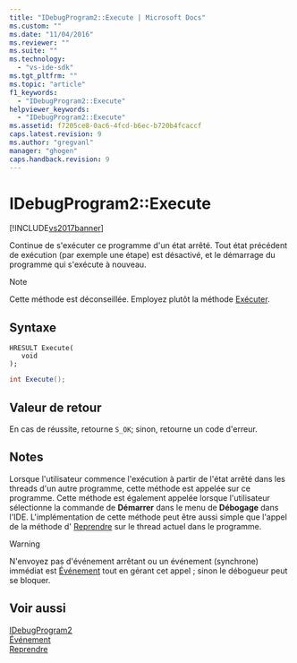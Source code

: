 ```yaml
---
title: "IDebugProgram2::Execute | Microsoft Docs"
ms.custom: ""
ms.date: "11/04/2016"
ms.reviewer: ""
ms.suite: ""
ms.technology: 
  - "vs-ide-sdk"
ms.tgt_pltfrm: ""
ms.topic: "article"
f1_keywords: 
  - "IDebugProgram2::Execute"
helpviewer_keywords: 
  - "IDebugProgram2::Execute"
ms.assetid: f7205ce8-0ac6-4fcd-b6ec-b720b4fcaccf
caps.latest.revision: 9
ms.author: "gregvanl"
manager: "ghogen"
caps.handback.revision: 9
---
```

# IDebugProgram2::Execute
[!INCLUDE[vs2017banner](../../../code-quality/includes/vs2017banner.md)]

Continue de s'exécuter ce programme d'un état arrêté.  Tout état précédent de exécution \(par exemple une étape\) est désactivé, et le démarrage du programme qui s'exécute à nouveau.  
  
> [!NOTE]
>  Cette méthode est déconseillée.  Employez plutôt la méthode [Exécuter](../../../extensibility/debugger/reference/idebugprocess3-execute.md).  
  
## Syntaxe  
  
```cpp#  
HRESULT Execute(  
   void  
);  
```  
  
```c#  
int Execute();  
```  
  
## Valeur de retour  
 En cas de réussite, retourne `S_OK`; sinon, retourne un code d'erreur.  
  
## Notes  
 Lorsque l'utilisateur commence l'exécution à partir de l'état arrêté dans les threads d'un autre programme, cette méthode est appelée sur ce programme.  Cette méthode est également appelée lorsque l'utilisateur sélectionne la commande de **Démarrer** dans le menu de **Débogage** dans l'IDE.  L'implémentation de cette méthode peut être aussi simple que l'appel de la méthode d' [Reprendre](../../../extensibility/debugger/reference/idebugthread2-resume.md) sur le thread actuel dans le programme.  
  
> [!WARNING]
>  N'envoyez pas d'événement arrêtant ou un événement \(synchrone\) immédiat est [Événement](../../../extensibility/debugger/reference/idebugeventcallback2-event.md) tout en gérant cet appel ; sinon le débogueur peut se bloquer.  
  
## Voir aussi  
 [IDebugProgram2](../../../extensibility/debugger/reference/idebugprogram2.md)   
 [Événement](../../../extensibility/debugger/reference/idebugeventcallback2-event.md)   
 [Reprendre](../../../extensibility/debugger/reference/idebugthread2-resume.md)
